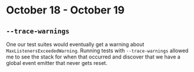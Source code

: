# October 18 - October 19

## `--trace-warnings`

One our test suites would eventually get a warning about `MaxListenersExceededWarning`. Running tests with `--trace-warnings` allowed me to see the stack for when that occurred and discover that we have a global event emitter that never gets reset.

